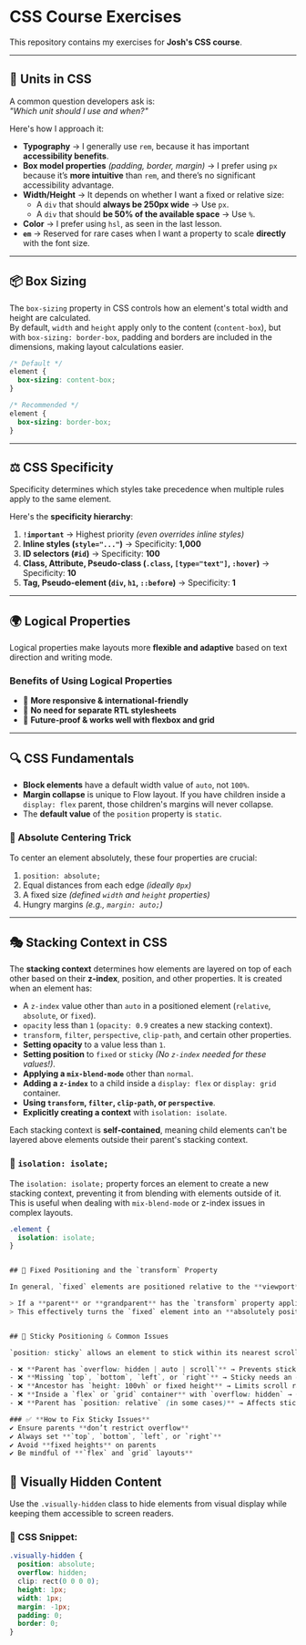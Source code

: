 # CSS Course Exercises

This repository contains my exercises for **Josh's CSS course**.

---

## 📏 Units in CSS

A common question developers ask is:  
_"Which unit should I use and when?"_

Here's how I approach it:

- **Typography** → I generally use `rem`, because it has important **accessibility benefits**.
- **Box model properties** _(padding, border, margin)_ → I prefer using `px` because it’s **more intuitive** than `rem`, and there’s no significant accessibility advantage.
- **Width/Height** → It depends on whether I want a fixed or relative size:
  - A `div` that should **always be 250px wide** → Use `px`.
  - A `div` that should **be 50% of the available space** → Use `%`.
- **Color** → I prefer using `hsl`, as seen in the last lesson.
- **`em`** → Reserved for rare cases when I want a property to scale **directly** with the font size.

---

## 📦 Box Sizing

The `box-sizing` property in CSS controls how an element's total width and height are calculated.  
By default, `width` and `height` apply only to the content (`content-box`), but with `box-sizing: border-box`, padding and borders are included in the dimensions, making layout calculations easier.

```css
/* Default */
element {
  box-sizing: content-box;
}

/* Recommended */
element {
  box-sizing: border-box;
}
```

---

## ⚖️ CSS Specificity

Specificity determines which styles take precedence when multiple rules apply to the same element.

Here's the **specificity hierarchy**:

1. **`!important`** → Highest priority _(even overrides inline styles)_
2. **Inline styles (`style="..."`)** → Specificity: **1,000**
3. **ID selectors (`#id`)** → Specificity: **100**
4. **Class, Attribute, Pseudo-class (`.class`, `[type="text"]`, `:hover`)** → Specificity: **10**
5. **Tag, Pseudo-element (`div`, `h1`, `::before`)** → Specificity: **1**

---

## 🌍 Logical Properties

Logical properties make layouts more **flexible and adaptive** based on text direction and writing mode.

### **Benefits of Using Logical Properties**

- 🔹 **More responsive & international-friendly**
- 🔹 **No need for separate RTL stylesheets**
- 🔹 **Future-proof & works well with flexbox and grid**

---

## 🔍 CSS Fundamentals

- **Block elements** have a default width value of `auto`, not `100%`.
- **Margin collapse** is unique to Flow layout. If you have children inside a `display: flex` parent, those children's margins will never collapse.
- The **default value** of the `position` property is `static`.

### 📌 Absolute Centering Trick

To center an element absolutely, these four properties are crucial:

1. `position: absolute;`
2. Equal distances from each edge _(ideally `0px`)_
3. A fixed size _(defined `width` and `height` properties)_
4. Hungry margins _(e.g., `margin: auto;`)_

---

## 🎭 Stacking Context in CSS

The **stacking context** determines how elements are layered on top of each other based on their **z-index**, position, and other properties. It is created when an element has:

- A `z-index` value other than `auto` in a positioned element (`relative`, `absolute`, or `fixed`).
- `opacity` less than `1` (`opacity: 0.9` creates a new stacking context).
- `transform`, `filter`, `perspective`, `clip-path`, and certain other properties.
- **Setting opacity** to a value less than `1`.
- **Setting position** to `fixed` or `sticky` _(No `z-index` needed for these values!)_.
- **Applying a `mix-blend-mode`** other than `normal`.
- **Adding a `z-index`** to a child inside a `display: flex` or `display: grid` container.
- **Using `transform`, `filter`, `clip-path`, or `perspective`**.
- **Explicitly creating a context** with `isolation: isolate`.

Each stacking context is **self-contained**, meaning child elements can't be layered above elements outside their parent's stacking context.

### 🛑 `isolation: isolate;`

The `isolation: isolate;` property forces an element to create a new stacking context, preventing it from blending with elements outside of it. This is useful when dealing with `mix-blend-mode` or z-index issues in complex layouts.

```css
.element {
  isolation: isolate;
}


## 📌 Fixed Positioning and the `transform` Property

In general, `fixed` elements are positioned relative to the **viewport**. However, there's an important exception:

> If a **parent** or **grandparent** has the `transform` property applied, it becomes the containing block for the `fixed` element.
> This effectively turns the `fixed` element into an **absolutely positioned** element within that transformed parent.


## 🔄 Sticky Positioning & Common Issues

`position: sticky` allows an element to stick within its nearest scrollable ancestor, but it may not work due to:

- ❌ **Parent has `overflow: hidden | auto | scroll`** → Prevents sticking
- ❌ **Missing `top`, `bottom`, `left`, or `right`** → Sticky needs an offset
- ❌ **Ancestor has `height: 100vh` or fixed height** → Limits scroll range
- ❌ **Inside a `flex` or `grid` container** with `overflow: hidden` → Can clip sticky behavior
- ❌ **Parent has `position: relative` (in some cases)** → Affects sticky reference

### ✅ **How to Fix Sticky Issues**
✔ Ensure parents **don’t restrict overflow**
✔ Always set **`top`, `bottom`, `left`, or `right`**
✔ Avoid **fixed heights** on parents
✔ Be mindful of **`flex` and `grid` layouts**
```


## 👀 Visually Hidden Content

Use the `.visually-hidden` class to hide elements from visual display while keeping them accessible to screen readers.

### 📌 CSS Snippet:
```css
.visually-hidden {
  position: absolute;
  overflow: hidden;
  clip: rect(0 0 0 0);
  height: 1px;
  width: 1px;
  margin: -1px;
  padding: 0;
  border: 0;
}
